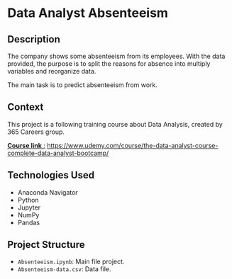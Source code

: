 # Data Analyst Absenteeism

## Description

The company shows some absenteeism from its employees. With the data provided, the purpose is to split the reasons for absence into multiply variables and reorganize data.

The main task is to predict absenteeism from work.

## Context

This project is a following training course about Data Analysis, created by 365 Careers group.

<ins>__Course link__ :</ins> https://www.udemy.com/course/the-data-analyst-course-complete-data-analyst-bootcamp/

## Technologies Used

- Anaconda Navigator
- Python
- Jupyter
- NumPy
- Pandas

## Project Structure

- `Absenteeism.ipynb`: Main file project.
- `Absenteeism-data.csv`: Data file.
